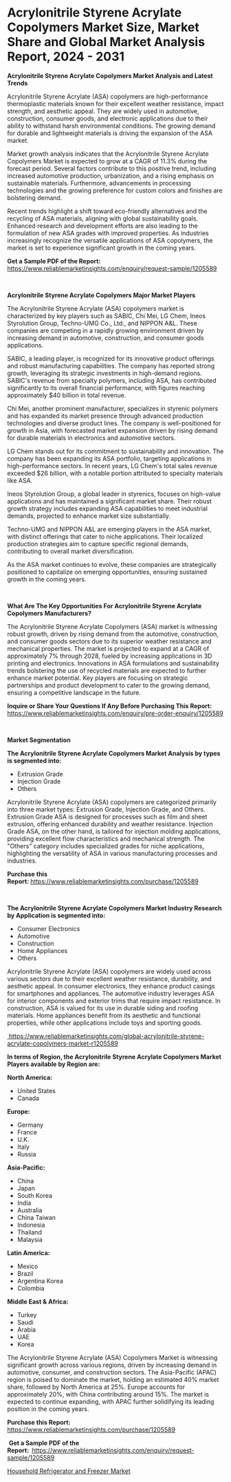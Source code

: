 <p><h1>Acrylonitrile Styrene Acrylate Copolymers Market Size, Market Share and Global Market Analysis Report, 2024 - 2031</h1></p><p><strong>Acrylonitrile Styrene Acrylate Copolymers Market Analysis and Latest Trends</strong></p>
<p><p>Acrylonitrile Styrene Acrylate (ASA) copolymers are high-performance thermoplastic materials known for their excellent weather resistance, impact strength, and aesthetic appeal. They are widely used in automotive, construction, consumer goods, and electronic applications due to their ability to withstand harsh environmental conditions. The growing demand for durable and lightweight materials is driving the expansion of the ASA market. </p><p>Market growth analysis indicates that the Acrylonitrile Styrene Acrylate Copolymers Market is expected to grow at a CAGR of 11.3% during the forecast period. Several factors contribute to this positive trend, including increased automotive production, urbanization, and a rising emphasis on sustainable materials. Furthermore, advancements in processing technologies and the growing preference for custom colors and finishes are bolstering demand. </p><p>Recent trends highlight a shift toward eco-friendly alternatives and the recycling of ASA materials, aligning with global sustainability goals. Enhanced research and development efforts are also leading to the formulation of new ASA grades with improved properties. As industries increasingly recognize the versatile applications of ASA copolymers, the market is set to experience significant growth in the coming years.</p></p>
<p><strong>Get a Sample PDF of the Report:&nbsp;</strong> <a href="https://www.reliablemarketinsights.com/enquiry/request-sample/1205589?utm_campaign=1894&utm_medium=2&utm_source=Github&utm_content=ia&utm_term=31122024&utm_id=acrylonitrile-styrene-acrylate-copolymers">https://www.reliablemarketinsights.com/enquiry/request-sample/1205589</a></p>
<p>&nbsp;</p>
<p><strong>Acrylonitrile Styrene Acrylate Copolymers Major Market Players</strong></p>
<p><p>The Acrylonitrile Styrene Acrylate (ASA) copolymers market is characterized by key players such as SABIC, Chi Mei, LG Chem, Ineos Styrolution Group, Techno-UMG Co., Ltd., and NIPPON A&L. These companies are competing in a rapidly growing environment driven by increasing demand in automotive, construction, and consumer goods applications.</p><p>SABIC, a leading player, is recognized for its innovative product offerings and robust manufacturing capabilities. The company has reported strong growth, leveraging its strategic investments in high-demand regions. SABIC's revenue from specialty polymers, including ASA, has contributed significantly to its overall financial performance, with figures reaching approximately $40 billion in total revenue.</p><p>Chi Mei, another prominent manufacturer, specializes in styrenic polymers and has expanded its market presence through advanced production technologies and diverse product lines. The company is well-positioned for growth in Asia, with forecasted market expansion driven by rising demand for durable materials in electronics and automotive sectors.</p><p>LG Chem stands out for its commitment to sustainability and innovation. The company has been expanding its ASA portfolio, targeting applications in high-performance sectors. In recent years, LG Chem's total sales revenue exceeded $26 billion, with a notable portion attributed to specialty materials like ASA.</p><p>Ineos Styrolution Group, a global leader in styrenics, focuses on high-value applications and has maintained a significant market share. Their robust growth strategy includes expanding ASA capabilities to meet industrial demands, projected to enhance market size substantially.</p><p>Techno-UMG and NIPPON A&L are emerging players in the ASA market, with distinct offerings that cater to niche applications. Their localized production strategies aim to capture specific regional demands, contributing to overall market diversification.</p><p>As the ASA market continues to evolve, these companies are strategically positioned to capitalize on emerging opportunities, ensuring sustained growth in the coming years.</p></p>
<p>&nbsp;</p>
<p><strong>What Are The Key Opportunities For Acrylonitrile Styrene Acrylate Copolymers Manufacturers?</strong></p>
<p><p>The Acrylonitrile Styrene Acrylate Copolymers (ASA) market is witnessing robust growth, driven by rising demand from the automotive, construction, and consumer goods sectors due to its superior weather resistance and mechanical properties. The market is projected to expand at a CAGR of approximately 7% through 2028, fueled by increasing applications in 3D printing and electronics. Innovations in ASA formulations and sustainability trends bolstering the use of recycled materials are expected to further enhance market potential. Key players are focusing on strategic partnerships and product development to cater to the growing demand, ensuring a competitive landscape in the future.</p></p>
<p><strong>Inquire or Share Your Questions If Any Before Purchasing This Report:</strong> <a href="https://www.reliablemarketinsights.com/enquiry/pre-order-enquiry/1205589?utm_campaign=1894&utm_medium=2&utm_source=Github&utm_content=ia&utm_term=31122024&utm_id=acrylonitrile-styrene-acrylate-copolymers">https://www.reliablemarketinsights.com/enquiry/pre-order-enquiry/1205589</a></p>
<p>&nbsp;</p>
<p><strong>Market Segmentation</strong></p>
<p><strong>The Acrylonitrile Styrene Acrylate Copolymers Market Analysis by types is segmented into:</strong></p>
<p><ul><li>Extrusion Grade</li><li>Injection Grade</li><li>Others</li></ul></p>
<p><p>Acrylonitrile Styrene Acrylate (ASA) copolymers are categorized primarily into three market types: Extrusion Grade, Injection Grade, and Others. Extrusion Grade ASA is designed for processes such as film and sheet extrusion, offering enhanced durability and weather resistance. Injection Grade ASA, on the other hand, is tailored for injection molding applications, providing excellent flow characteristics and mechanical strength. The "Others" category includes specialized grades for niche applications, highlighting the versatility of ASA in various manufacturing processes and industries.</p></p>
<p><strong>Purchase this Report:&nbsp;</strong><a href="https://www.reliablemarketinsights.com/purchase/1205589?utm_campaign=1894&utm_medium=2&utm_source=Github&utm_content=ia&utm_term=31122024&utm_id=acrylonitrile-styrene-acrylate-copolymers">https://www.reliablemarketinsights.com/purchase/1205589</a></p>
<p>&nbsp;</p>
<p><strong>The Acrylonitrile Styrene Acrylate Copolymers Market Industry Research by Application is segmented into:</strong></p>
<p><ul><li>Consumer Electronics</li><li>Automotive</li><li>Construction</li><li>Home Appliances</li><li>Others</li></ul></p>
<p><p>Acrylonitrile Styrene Acrylate (ASA) copolymers are widely used across various sectors due to their excellent weather resistance, durability, and aesthetic appeal. In consumer electronics, they enhance product casings for smartphones and appliances. The automotive industry leverages ASA for interior components and exterior trims that require impact resistance. In construction, ASA is valued for its use in durable siding and roofing materials. Home appliances benefit from its aesthetic and functional properties, while other applications include toys and sporting goods.</p></p>
<p><a href="https://www.reliablemarketinsights.com/global-acrylonitrile-styrene-acrylate-copolymers-market-r1205589?utm_campaign=1894&utm_medium=2&utm_source=Github&utm_content=ia&utm_term=31122024&utm_id=acrylonitrile-styrene-acrylate-copolymers">&nbsp;https://www.reliablemarketinsights.com/global-acrylonitrile-styrene-acrylate-copolymers-market-r1205589</a></p>
<p><strong>In terms of Region, the Acrylonitrile Styrene Acrylate Copolymers Market Players available by Region are:</strong></p>
<p>
    <p> <strong> North America: </strong>
        <ul>
            <li>United States</li>
            <li>Canada</li>
        </ul>
        </p> 
    <p> <strong> Europe: </strong>
        <ul>
            <li>Germany</li>
            <li>France</li>
            <li>U.K.</li>
            <li>Italy</li>
            <li>Russia</li>
        </ul>
        </p> 
    <p> <strong> Asia-Pacific: </strong>
        <ul>
            <li>China</li>
            <li>Japan</li>
            <li>South Korea</li>
            <li>India</li>
            <li>Australia</li>
            <li>China Taiwan</li>
            <li>Indonesia</li>
            <li>Thailand</li>
            <li>Malaysia</li>
        </ul>
        </p> 
    <p> <strong> Latin America: </strong>
        <ul>
            <li>Mexico</li>
            <li>Brazil</li>
            <li>Argentina Korea</li>
            <li>Colombia</li>
        </ul>
        </p> 
    <p> <strong> Middle East & Africa: </strong>
        <ul>
            <li>Turkey</li>
            <li>Saudi</li>
            <li>Arabia</li>
            <li>UAE</li>
            <li>Korea</li>
        </ul>
    </p>
    </p>
<p><p>The Acrylonitrile Styrene Acrylate (ASA) Copolymers Market is witnessing significant growth across various regions, driven by increasing demand in automotive, consumer, and construction sectors. The Asia-Pacific (APAC) region is poised to dominate the market, holding an estimated 40% market share, followed by North America at 25%. Europe accounts for approximately 20%, with China contributing around 15%. The market is expected to continue expanding, with APAC further solidifying its leading position in the coming years.</p></p>
<p><strong>Purchase this Report: </strong><a href="https://www.reliablemarketinsights.com/purchase/1205589?utm_campaign=1894&utm_medium=2&utm_source=Github&utm_content=ia&utm_term=31122024&utm_id=acrylonitrile-styrene-acrylate-copolymers">https://www.reliablemarketinsights.com/purchase/1205589</a></p>
<p>&nbsp;<strong>Get a Sample PDF of the Report:&nbsp;&nbsp;</strong><a href="https://www.reliablemarketinsights.com/enquiry/request-sample/1205589?utm_campaign=1894&utm_medium=2&utm_source=Github&utm_content=ia&utm_term=31122024&utm_id=acrylonitrile-styrene-acrylate-copolymers">https://www.reliablemarketinsights.com/enquiry/request-sample/1205589</a></p>
<p><strong></strong></p>
<p><p><a href="https://github.com/marloy8/Market-Research-Report-List-6/blob/main/household-refrigerator-and-freezer-market.md?utm_campaign=1894&utm_medium=2&utm_source=Github&utm_content=ia&utm_term=31122024&utm_id=acrylonitrile-styrene-acrylate-copolymers">Household Refrigerator and Freezer Market</a></p></p>